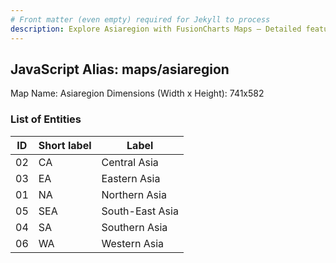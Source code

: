 ```yaml
---
# Front matter (even empty) required for Jekyll to process
description: Explore Asiaregion with FusionCharts Maps – Detailed features for seamless integration. Try now & enhance your data visualization today! 
---
```


## JavaScript Alias: maps/asiaregion

Map Name: Asiaregion
Dimensions (Width x Height): 741x582

### List of Entities

| ID  | Short label | Label           |
| --- | ----------- | --------------- |
| 02  | CA          | Central Asia    |
| 03  | EA          | Eastern Asia    |
| 01  | NA          | Northern Asia   |
| 05  | SEA         | South-East Asia |
| 04  | SA          | Southern Asia   |
| 06  | WA          | Western Asia    |

